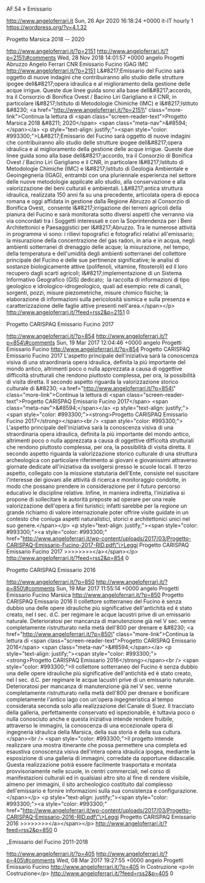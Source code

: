 AF.54 » Emissario

http://www.angeloferrari.it Sun, 26 Apr 2020 16:18:24 +0000 it-IT hourly 1 https://wordpress.org/?v=4.1.32

Progetto Marsica 2018 -- 2020

http://www.angeloferrari.it/?p=2151 http://www.angeloferrari.it/?p=2151\#comments Wed, 28 Nov 2018 14:01:57 +0000 angelo Progetti Abruzzo Angelo Ferrari CNR Emissario Fucino IGAG IMC http://www.angeloferrari.it/?p=2151 L&\#8217;Emissario del Fucino sarà oggetto di nuove indagini che contribuiranno allo studio delle strutture ipogee dell&\#8217;opera idraulica e al miglioramento della gestione delle acque irrigue. Queste due linee guida sono alla base dell&\#8217;accordo, tra il Consorzio di Bonifica Ovest / Bacino Liri Garigliano e il CNR, in particolare l&\#8217;Istituto di Metodologie Chimiche (IMC) e l&\#8217;Istituto &\#8230; \<a href=\"http://www.angeloferrari.it/?p=2151\" class=\"more-link\"\>Continua la lettura di \<span class=\"screen-reader-text\"\>Progetto Marsica 2018 &\#8211; 2020\</span\> \<span class=\"meta-nav\"\>&\#8594;\</span\>\</a\> \<p style=\"text-align: justify;\"\>\<span style=\"color: \#993300;\"\>L&\#8217;Emissario del Fucino sarà oggetto di nuove indagini che contribuiranno allo studio delle strutture ipogee dell&\#8217;opera idraulica e al miglioramento della gestione delle acque irrigue. Queste due linee guida sono alla base dell&\#8217;accordo, tra il Consorzio di Bonifica Ovest / Bacino Liri Garigliano e il CNR, in particolare l&\#8217;Istituto di Metodologie Chimiche (IMC) e l&\#8217;Istituto di Geologia Ambientale e Geoingegneria (IGAG), entrambi con una pluriennale esperienza nel settore delle nuove metodologie applicate allo studio, alla conservazione e alla valorizzazione dei beni culturali e ambientali. L&\#8217;antica struttura idraulica, realizzata 150 anni fa su una precedente, articolata opera di epoca romana e oggi affidata in gestione dalla Regione Abruzzo al Consorzio di Bonifica Ovest,  consente l&\#8217;irrigazione dei terreni agricoli della pianura del Fucino e sarà monitorata sotto diversi aspetti che verranno via via concordati tra i Soggetti interessati e con la Soprintendenza per i Beni Architettonici e Paesaggistici per l&\#8217;Abruzzo. Tra le numerose attività in programma vi sono: i rilievi topografici e fotografici relativi all'emissario; la misurazione della concentrazione del gas radon, in aria e in acqua, negli ambienti sotterranei di drenaggio delle acque; la misurazione, nel tempo, della temperatura e dell'umidità degli ambienti sotterranei del collettore principale del Fucino e delle sue pertinenze significative; le analisi di sostanze biologicamente attive (polifenoli, vitamine, fitosteroli) ed il loro recupero dagli scarti agricoli; l&\#8217;implementazione di un Sistema Informativo Geografico (GIS) dedicato;  la raccolta di informazioni di tipo geologico e idrologico-idrogeologico, quali ad esempio: rete di canali, sorgenti, pozzi, misure piezometriche, misure chimico fisiche; la elaborazione di informazioni sulla pericolosità sismica e sulla presenza e caratterizzazione delle faglie attive presenti nell'area.\</span\>\</p\> http://www.angeloferrari.it/?feed=rss2&p=2151 0

Progetto CARISPAQ Emissario Fucino 2017

http://www.angeloferrari.it/?p=854 http://www.angeloferrari.it/?p=854\#comments Sun, 19 Mar 2017 12:04:46 +0000 angelo Progetti Emissario Fucino http://www.angeloferrari.it/?p=854 Progetto CARISPAQ Emissario Fucino 2017 L'aspetto principale dell'iniziativa sarà la conoscenza visiva di una straordinaria opera idraulica, definita la più importante del mondo antico, altrimenti poco o nulla apprezzata a causa di oggettive difficoltà strutturali che rendono piuttosto complessa, per ora, la possibilità di visita diretta. Il secondo aspetto riguarda la valorizzazione storico culturale di &\#8230; \<a href=\"http://www.angeloferrari.it/?p=854\" class=\"more-link\"\>Continua la lettura di \<span class=\"screen-reader-text\"\>Progetto CARISPAQ Emissario Fucino 2017\</span\> \<span class=\"meta-nav\"\>&\#8594;\</span\>\</a\> \<p style=\"text-align: justify;\"\>\<span style=\"color: \#993300;\"\>\<strong\>Progetto CARISPAQ Emissario Fucino 2017\</strong\>\</span\>\<br /\> \<span style=\"color: \#993300;\"\> L'aspetto principale dell'iniziativa sarà la conoscenza visiva di una straordinaria opera idraulica, definita la più importante del mondo antico, altrimenti poco o nulla apprezzata a causa di oggettive difficoltà strutturali che rendono piuttosto complessa, per ora, la possibilità di visita diretta. Il secondo aspetto riguarda la valorizzazione storico culturale di una struttura archeologica con particolare riferimento ai giovani e giovanissimi attraverso giornate dedicate all'iniziativa da svolgersi presso le scuole locali. Il terzo aspetto, collegato con la missione statutaria dell'Ente, consiste nel suscitare l'interesse dei giovani alle attività di ricerca e monitoraggio condotte, in modo che possano prendere in considerazione per il futuro percorso educativo le discipline relative. Infine, in maniera indiretta, l'iniziativa si propone di sollecitare le autorità preposte ad operare per una reale valorizzazione dell'opera a fini turistici; infatti sarebbe per la regione un grande richiamo di valore internazionale poter offrire visite guidate in un contesto che coniuga aspetti naturalistici, storici e architettonici unici nel suo genere.\</span\>\</p\> \<p style=\"text-align: justify;\"\>\<span style=\"color: \#993300;\"\>\<a style=\"color: \#993300;\" href=\"http://www.angeloferrari.it/wp-content/uploads/2017/03/Progetto-CARISPAQ-Emissario-Fucino-2017-RID.pdf\"\>Leggi Progetto CARISPAQ Emissario Fucino 2017 &gt;&gt;&gt;&gt;&gt;&gt;&gt;&gt;\</a\>\</span\>\</p\> http://www.angeloferrari.it/?feed=rss2&p=854 0

Progetto CARISPAQ Emissario 2016

http://www.angeloferrari.it/?p=850 http://www.angeloferrari.it/?p=850\#comments Sun, 19 Mar 2017 11:55:14 +0000 angelo Progetti Emissario Fucino Marsica http://www.angeloferrari.it/?p=850 Progetto CARISPAQ Emissario 2016 Il collettore sotterraneo del Fucino è senza dubbio una delle opere idrauliche più significative dell'antichità ed è stato creato, nel I sec. d.C. per regimare le acque lacustri prive di un emissario naturale. Deterioratosi per mancanza di manutenzione già nel V sec. venne completamente ristrutturato nella metà dell'800 per drenare e &\#8230; \<a href=\"http://www.angeloferrari.it/?p=850\" class=\"more-link\"\>Continua la lettura di \<span class=\"screen-reader-text\"\>Progetto CARISPAQ Emissario 2016\</span\> \<span class=\"meta-nav\"\>&\#8594;\</span\>\</a\> \<p style=\"text-align: justify;\"\>\<span style=\"color: \#993300;\"\>\<strong\>Progetto CARISPAQ Emissario 2016\</strong\>\</span\>\<br /\> \<span style=\"color: \#993300;\"\>Il collettore sotterraneo del Fucino è senza dubbio una delle opere idrauliche più significative dell'antichità ed è stato creato, nel I sec. d.C. per regimare le acque lacustri prive di un emissario naturale. Deterioratosi per mancanza di manutenzione già nel V sec. venne completamente ristrutturato nella metà dell'800 per drenare e bonificare completamente l'antico lago con un'opera ingegneristica al tempo considerata seconda solo alla realizzazione del Canale di Suez. Il tracciato della galleria, perfettamente conservato ed ispezionabile, è tuttavia poco o nulla conosciuto anche e questa iniziativa intende rendere fruibile, attraverso le immagini, la conoscenza di una eccezionale opera di ingegneria idraulica della Marsica, della sua storia e della sua cultura. \</span\>\<br /\> \<span style=\"color: \#993300;\"\>Il progetto intende realizzare una mostra itinerante che possa permettere una completa ed esaustiva conoscenza visiva dell'intera opera idraulica ipogea, mediante la esposizione di una galleria di immagini, corredate da opportune didascalie. Questa realizzazione potrà essere facilmente trasportata e montata provvisoriamente nelle scuole, in centri commerciali, nel corso di manifestazioni culturali ed in qualsiasi altro sito al fine di rendere visibile, almeno per immagini, il sito archeologico costituito dal complesso dell'emissario e fornire informazioni sulla sua consistenza e configurazione.\</span\>\</p\> \<p style=\"text-align: justify;\"\>\<span style=\"color: \#993300;\"\>\<a style=\"color: \#993300;\" href=\"http://www.angeloferrari.it/wp-content/uploads/2017/03/Progetto-CARISPAQ-Emissario-2016-RID.pdf\"\>Leggi Progetto CARISPAQ Emissario 2016 &gt;&gt;&gt;&gt;&gt;&gt;&gt;&gt;\</a\>\</span\>\</p\> http://www.angeloferrari.it/?feed=rss2&p=850 0

\_Emissario del Fucino 2011-2018

http://www.angeloferrari.it/?p=405 http://www.angeloferrari.it/?p=405\#comments Wed, 08 Mar 2017 19:27:55 +0000 angelo Progetti Emissario Fucino http://www.angeloferrari.it/?p=405 In Costruzione \<p\>In Costruzione\</p\> http://www.angeloferrari.it/?feed=rss2&p=405 0
